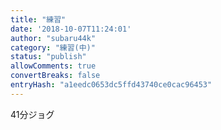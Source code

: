 ```yaml
---
title: "練習"
date: '2018-10-07T11:24:01'
author: "subaru44k"
category: "練習(中)"
status: "publish"
allowComments: true
convertBreaks: false
entryHash: "a1eedc0653dc5ffd43740ce0cac96453"
---
```

41分ジョグ
